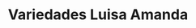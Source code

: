---
title: "Variedades Luisa Amanda"
url: /barrio-santa-ana/variedades-luisa-amanda/
shop: Kleidung
---